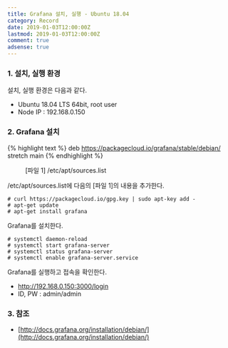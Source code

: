 ```yaml
---
title: Grafana 설치, 실행 - Ubuntu 18.04
category: Record
date: 2019-01-03T12:00:00Z
lastmod: 2019-01-03T12:00:00Z
comment: true
adsense: true
---
```


### 1. 설치, 실행 환경

설치, 실행 환경은 다음과 같다.
* Ubuntu 18.04 LTS 64bit, root user
* Node IP : 192.168.0.150

### 2. Grafana 설치

{% highlight text %}
deb https://packagecloud.io/grafana/stable/debian/ stretch main
{% endhighlight %}
<figure>
<figcaption class="caption">[파일 1] /etc/apt/sources.list</figcaption>
</figure>

/etc/apt/sources.list에 다음의 [파일 1]의 내용을 추가한다.

~~~
# curl https://packagecloud.io/gpg.key | sudo apt-key add -
# apt-get update
# apt-get install grafana
~~~

Grafana를 설치한다.

~~~
# systemctl daemon-reload
# systemctl start grafana-server
# systemctl status grafana-server
# systemctl enable grafana-server.service
~~~

Grafana를 실행하고 접속을 확인한다.
* http://192.168.0.150:3000/login
* ID, PW : admin/admin

### 3. 참조

* [http://docs.grafana.org/installation/debian/](http://docs.grafana.org/installation/debian/)

